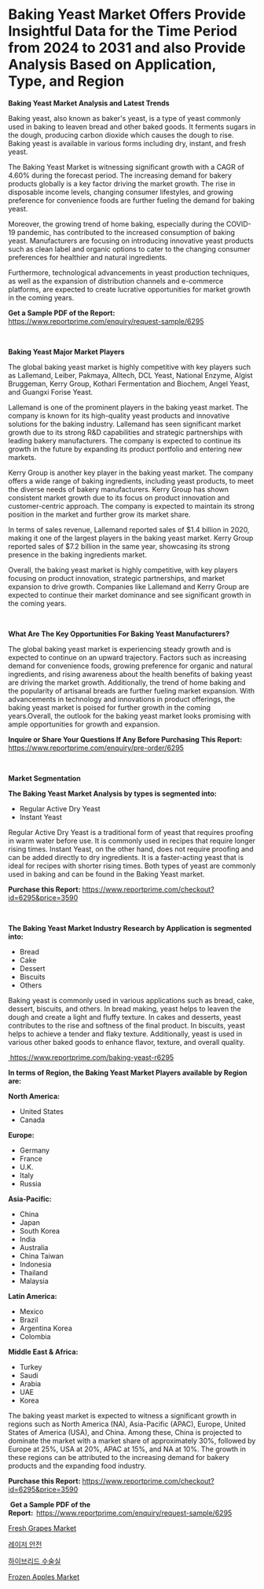 <p><h1>Baking Yeast Market Offers Provide Insightful Data for the Time Period from 2024 to 2031 and also Provide Analysis Based on Application, Type, and Region</h1></p><p><strong>Baking Yeast Market Analysis and Latest Trends</strong></p>
<p><p>Baking yeast, also known as baker's yeast, is a type of yeast commonly used in baking to leaven bread and other baked goods. It ferments sugars in the dough, producing carbon dioxide which causes the dough to rise. Baking yeast is available in various forms including dry, instant, and fresh yeast.</p><p>The Baking Yeast Market is witnessing significant growth with a CAGR of 4.60% during the forecast period. The increasing demand for bakery products globally is a key factor driving the market growth. The rise in disposable income levels, changing consumer lifestyles, and growing preference for convenience foods are further fueling the demand for baking yeast.</p><p>Moreover, the growing trend of home baking, especially during the COVID-19 pandemic, has contributed to the increased consumption of baking yeast. Manufacturers are focusing on introducing innovative yeast products such as clean label and organic options to cater to the changing consumer preferences for healthier and natural ingredients.</p><p>Furthermore, technological advancements in yeast production techniques, as well as the expansion of distribution channels and e-commerce platforms, are expected to create lucrative opportunities for market growth in the coming years.</p></p>
<p><strong>Get a Sample PDF of the Report:&nbsp;</strong> <a href="https://www.reportprime.com/enquiry/request-sample/6295">https://www.reportprime.com/enquiry/request-sample/6295</a></p>
<p>&nbsp;</p>
<p><strong>Baking Yeast Major Market Players</strong></p>
<p><p>The global baking yeast market is highly competitive with key players such as Lallemand, Leiber, Pakmaya, Alltech, DCL Yeast, National Enzyme, Algist Bruggeman, Kerry Group, Kothari Fermentation and Biochem, Angel Yeast, and Guangxi Forise Yeast.</p><p>Lallemand is one of the prominent players in the baking yeast market. The company is known for its high-quality yeast products and innovative solutions for the baking industry. Lallemand has seen significant market growth due to its strong R&D capabilities and strategic partnerships with leading bakery manufacturers. The company is expected to continue its growth in the future by expanding its product portfolio and entering new markets.</p><p>Kerry Group is another key player in the baking yeast market. The company offers a wide range of baking ingredients, including yeast products, to meet the diverse needs of bakery manufacturers. Kerry Group has shown consistent market growth due to its focus on product innovation and customer-centric approach. The company is expected to maintain its strong position in the market and further grow its market share.</p><p>In terms of sales revenue, Lallemand reported sales of $1.4 billion in 2020, making it one of the largest players in the baking yeast market. Kerry Group reported sales of $7.2 billion in the same year, showcasing its strong presence in the baking ingredients market.</p><p>Overall, the baking yeast market is highly competitive, with key players focusing on product innovation, strategic partnerships, and market expansion to drive growth. Companies like Lallemand and Kerry Group are expected to continue their market dominance and see significant growth in the coming years.</p></p>
<p>&nbsp;</p>
<p><strong>What Are The Key Opportunities For Baking Yeast Manufacturers?</strong></p>
<p><p>The global baking yeast market is experiencing steady growth and is expected to continue on an upward trajectory. Factors such as increasing demand for convenience foods, growing preference for organic and natural ingredients, and rising awareness about the health benefits of baking yeast are driving the market growth. Additionally, the trend of home baking and the popularity of artisanal breads are further fueling market expansion. With advancements in technology and innovations in product offerings, the baking yeast market is poised for further growth in the coming years.Overall, the outlook for the baking yeast market looks promising with ample opportunities for growth and expansion.</p></p>
<p><strong>Inquire or Share Your Questions If Any Before Purchasing This Report:</strong> <a href="https://www.reportprime.com/enquiry/pre-order/6295">https://www.reportprime.com/enquiry/pre-order/6295</a></p>
<p>&nbsp;</p>
<p><strong>Market Segmentation</strong></p>
<p><strong>The Baking Yeast Market Analysis by types is segmented into:</strong></p>
<p><ul><li>Regular Active Dry Yeast</li><li>Instant Yeast</li></ul></p>
<p><p>Regular Active Dry Yeast is a traditional form of yeast that requires proofing in warm water before use. It is commonly used in recipes that require longer rising times. Instant Yeast, on the other hand, does not require proofing and can be added directly to dry ingredients. It is a faster-acting yeast that is ideal for recipes with shorter rising times. Both types of yeast are commonly used in baking and can be found in the Baking Yeast market.</p></p>
<p><strong>Purchase this Report:&nbsp;</strong><a href="https://www.reportprime.com/checkout?id=6295&price=3590">https://www.reportprime.com/checkout?id=6295&price=3590</a></p>
<p>&nbsp;</p>
<p><strong>The Baking Yeast Market Industry Research by Application is segmented into:</strong></p>
<p><ul><li>Bread</li><li>Cake</li><li>Dessert</li><li>Biscuits</li><li>Others</li></ul></p>
<p><p>Baking yeast is commonly used in various applications such as bread, cake, dessert, biscuits, and others. In bread making, yeast helps to leaven the dough and create a light and fluffy texture. In cakes and desserts, yeast contributes to the rise and softness of the final product. In biscuits, yeast helps to achieve a tender and flaky texture. Additionally, yeast is used in various other baked goods to enhance flavor, texture, and overall quality.</p></p>
<p><a href="https://www.reportprime.com/baking-yeast-r6295">&nbsp;https://www.reportprime.com/baking-yeast-r6295</a></p>
<p><strong>In terms of Region, the Baking Yeast Market Players available by Region are:</strong></p>
<p>
    <p> <strong> North America: </strong>
        <ul>
            <li>United States</li>
            <li>Canada</li>
        </ul>
        </p> 
    <p> <strong> Europe: </strong>
        <ul>
            <li>Germany</li>
            <li>France</li>
            <li>U.K.</li>
            <li>Italy</li>
            <li>Russia</li>
        </ul>
        </p> 
    <p> <strong> Asia-Pacific: </strong>
        <ul>
            <li>China</li>
            <li>Japan</li>
            <li>South Korea</li>
            <li>India</li>
            <li>Australia</li>
            <li>China Taiwan</li>
            <li>Indonesia</li>
            <li>Thailand</li>
            <li>Malaysia</li>
        </ul>
        </p> 
    <p> <strong> Latin America: </strong>
        <ul>
            <li>Mexico</li>
            <li>Brazil</li>
            <li>Argentina Korea</li>
            <li>Colombia</li>
        </ul>
        </p> 
    <p> <strong> Middle East & Africa: </strong>
        <ul>
            <li>Turkey</li>
            <li>Saudi</li>
            <li>Arabia</li>
            <li>UAE</li>
            <li>Korea</li>
        </ul>
    </p>
    </p>
<p><p>The baking yeast market is expected to witness a significant growth in regions such as North America (NA), Asia-Pacific (APAC), Europe, United States of America (USA), and China. Among these, China is projected to dominate the market with a market share of approximately 30%, followed by Europe at 25%, USA at 20%, APAC at 15%, and NA at 10%. The growth in these regions can be attributed to the increasing demand for bakery products and the expanding food industry.</p></p>
<p><strong>Purchase this Report: </strong><a href="https://www.reportprime.com/checkout?id=6295&price=3590">https://www.reportprime.com/checkout?id=6295&price=3590</a></p>
<p>&nbsp;<strong>Get a Sample PDF of the Report:&nbsp;&nbsp;</strong><a href="https://www.reportprime.com/enquiry/request-sample/6295">https://www.reportprime.com/enquiry/request-sample/6295</a></p>
<p><strong></strong></p>
<p><p><a href="https://github.com/Alonsoolds3wq1d81czn8rbol/Market-Research-Report-List-1/blob/main/fresh-grapes-market.md">Fresh Grapes Market</a></p><p><a href="https://github.com/Elenrrera7685/Market-Research-Report-List-1/blob/main/597094817137.md">레이저 안전</a></p><p><a href="https://github.com/sammyUltyylrich9067856/Market-Research-Report-List-1/blob/main/583597417138.md">하이브리드 수술실</a></p><p><a href="https://github.com/yemakinde/Market-Research-Report-List-2/blob/main/frozen-apples-market.md">Frozen Apples Market</a></p></p>